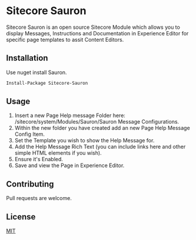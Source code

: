 # Sitecore Sauron

Sitecore Sauron is an open source Sitecore Module which allows you to display Messages, Instructions and Documentation in Experience Editor for specific page templates to assit Content Editors.

## Installation

Use nuget install Sauron.

```pm
Install-Package Sitecore-Sauron
```

## Usage
1. Insert a new Page Help message Folder here: /sitecore/system/Modules/Sauron/Sauron Message Configurations.
2. Within the new folder you have created add an new Page Help Message Config Item.
3. Set the Template you wish to show the Help Message for.
4. Add the Help Message Rich Text (you can include links here and other simple HTML elements if you wish).
5. Ensure it's Enabled.
6. Save and view the Page in Experience Editor.


## Contributing

Pull requests are welcome. 

## License

[MIT](https://choosealicense.com/licenses/mit/)